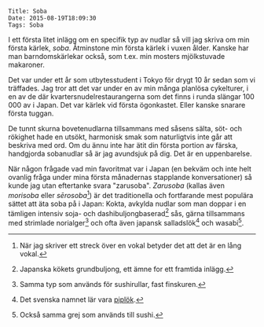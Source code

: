     Title: Soba
    Date: 2015-08-19T18:09:30
    Tags: Soba

I ett första litet inlägg om en specifik typ av nudlar så vill jag skriva om min första kärlek, *soba*. Åtminstone min första kärlek i vuxen ålder. Kanske har man barndomskärlekar också, som t.ex. min mosters mjölkstuvade makaroner.

<!-- more -->

Det var under ett år som utbytesstudent i Tokyo för drygt 10 år sedan som vi träffades. Jag tror att det var under en av min många planlösa cykelturer, i en av de där kvartersnudelrestaurangerna som det finns i runda slängar 100 000 av i Japan. Det var kärlek vid första ögonkastet. Eller kanske snarare första tuggan.

De tunnt skurna bovetenudlarna tillsammans med såsens sälta, söt- och rökighet hade en utsökt, harmonisk smak som naturligtvis inte går att beskriva med ord. Om du ännu inte har ätit din första portion av färska, handgjorda sobanudlar så är jag avundsjuk på dig. Det är en uppenbarelse.

När någon frågade vad min favoritmat var i Japan (en bekväm och inte helt ovanlig fråga under mina första månadernas stapplande konversationer) så kunde jag utan eftertanke svara "zarusoba". *Zarusoba* (kallas även *morisoba*  eller *sērosoba*[^makron]) är det traditionella och fortfarande mest populära sättet att äta soba på i Japan: Kokta, avkylda nudlar som man doppar i en tämligen intensiv soja- och dashibuljongbaserad[^1] sås, gärna tillsammans med strimlade norialger[^4]  och ofta även japansk salladslök[^2] och wasabi[^5].

<!-- Tidigare var det åtminstonde i Skåne vanligt att man odlade bovete. Vart det sedan tog vägen vet jag inte och så länge jag har levat och troligen ett antal decennier innan dess så har bovete inte utgjort något större inslag i den svenska kosten. På senare år har dock importerat bovetemjöl och torkade sobanudlar blivit tillgängliga och sedan några år tillbaka bedrivs återigen kommersiell odling av bovete i Sverige.[^3] Här hade jag inte tänkt orda om bovetets alla påtalade hälsobringade effekter (det kan man nog läsa om på andra ställen), men själv har jag haft privilegiet att äta färsk soba mer eller mindre varje dag de senaste fem månaderna och jag verkar inte alls tröttna på det, snarare tvärtom. -->

[^makron]: När jag skriver ett streck över en vokal betyder det att det är en lång vokal.
[^1]: Japanska kökets grundbuljong, ett ämne for ett framtida inlägg.
[^2]: Det svenska namnet lär vara [piplök](https://sv.wikipedia.org/wiki/Pipl%C3%B6k).
<!-- [^3]: T ex på Råglanda gård utanför Molkom i Värmland -->
[^4]: Samma typ som används för sushirullar, fast finskuren.
[^5]: Också samma grej som används till sushi.
